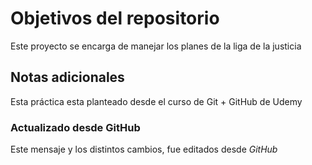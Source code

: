 # Objetivos del repositorio
Este proyecto se encarga de manejar los planes de la liga de la justicia

## Notas adicionales
Esta práctica esta planteado desde el curso de Git + GitHub de Udemy

### Actualizado desde GitHub
Este mensaje y los distintos cambios, fue editados desde _GitHub_
